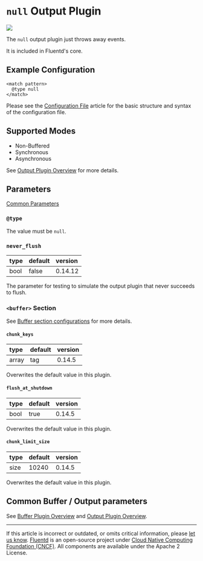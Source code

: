 # `null` Output Plugin

![](/images/plugins/output/null.png)

The `null` output plugin just throws away events.

It is included in Fluentd's core.


## Example Configuration

```
<match pattern>
  @type null
</match>
```

Please see the [Configuration File](/configuration/config-file.md) article for
the basic structure and syntax of the configuration file.


## Supported Modes

-   Non-Buffered
-   Synchronous
-   Asynchronous

See [Output Plugin Overview](/plugins/output/README.md) for more details.


## Parameters

[Common Parameters](/configuration/plugin-common-parameters.md)

### `@type`

The value must be `null`.


### `never_flush`

| type | default | version |
|:-----|:--------|:--------|
| bool | false   | 0.14.12 |

The parameter for testing to simulate the output plugin that never succeeds to
flush.


### `<buffer>` Section

See [Buffer section configurations](/configuration/buffer-section.md) for more
details.


#### `chunk_keys`

| type  | default | version |
|:------|:--------|:--------|
| array | tag     | 0.14.5  |

Overwrites the default value in this plugin.


#### `flush_at_shutdown`

| type | default | version |
|:-----|:--------|:--------|
| bool | true    | 0.14.5  |

Overwrites the default value in this plugin.


#### `chunk_limit_size`

| type | default | version |
|:-----|:--------|:--------|
| size | 10240   | 0.14.5  |

Overwrites the default value in this plugin.


## Common Buffer / Output parameters

See [Buffer Plugin Overview](/plugins/buffer/README.md) and
[Output Plugin Overview](/plugins/output/README.md).


------------------------------------------------------------------------

If this article is incorrect or outdated, or omits critical information, please
[let us know](https://github.com/fluent/fluentd-docs-gitbook/issues?state=open).
[Fluentd](http://www.fluentd.org/) is an open-source project under
[Cloud Native Computing Foundation (CNCF)](https://cncf.io/). All components are
available under the Apache 2 License.
